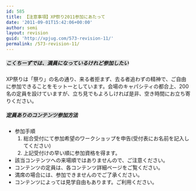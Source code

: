 ```yaml
---
id: 585
title: 【注意事項】XP祭り2011参加にあたって
date: '2011-09-01T15:42:06+00:00'
author: semi
layout: revision
guid: 'http://xpjug.com/573-revision-11/'
permalink: /573-revision-11/
---
```


##### <font style="background-color:#dcdddd">こくちーずでは、満員になっているけれど参加したい</font>

XP祭りは「祭り」の名の通り、来る者拒まず、去る者追わずの精神で、ご自由に参加できることをモットーとしています。会場のキャパシティの都合上、200名の定員を設けていますが、立ち見でもよろしければ是非、空き時間にお立ち寄りください。

##### <font style="background-color:#dcdddd">定員ありのコンテンツ参加方法</font>

- 参加手順 
    1. 総合受付にて参加希望のワークショップを申告(受付表にお名前を記入してください)
    2. 上記受付けの早い順に参加資格を得ます。
- 該当コンテンツへの来場順ではありませんので、ご注意ください。
- コンテンツの定員は、各コンテンツ詳細ページをご覧ください。
- 満席の場合には、参加できませんのでご了承ください。
- コンテンツによっては見学自由もあります。ご利用ください。